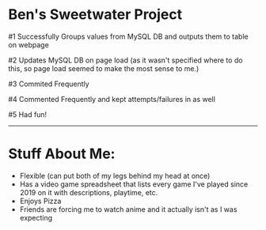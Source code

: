 
# Ben's Sweetwater Project

#1 Successfully Groups values from MySQL DB and outputs them to table on webpage

#2 Updates MySQL DB on page load (as it wasn't specified where to do this, so page load seemed to make the most sense to me.)

#3 Commited Frequently

#4 Commented Frequently and kept attempts/failures in as well

#5 Had fun!

---

# Stuff About Me:
- Flexible (can put both of my legs behind my head at once)
- Has a video game spreadsheet that lists every game I've played since 2019 on it with descriptions, playtime, etc.
- Enjoys Pizza
- Friends are forcing me to watch anime and it actually isn't as I was expecting

